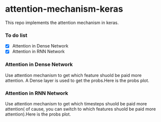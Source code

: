 # attention-mechanism-keras
This repo implements the attention mechanism in keras.

### To do list
- [x] Attention in Dense Network
- [x] Attention in RNN Network

### Attention in Dense Network
Use attention mechanism to get which feature shuold be paid more attention. A Dense layer is used to get the probs.Here is the probs plot.</br>

### Attention in RNN Network
Use attention mechanism to get which timesteps shuold be paid more attention( of cause, you can switch to which features shuold be paid more attention).Here is the probs plot.</br>
